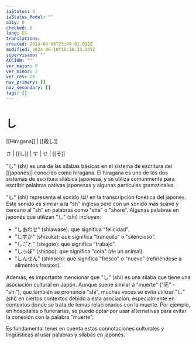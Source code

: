 ```yaml
---
iaStatus: 0
iaStatus_Model: ""
a11y: 0
checked: 0
lang: ES
translations: 
created: 2024-04-06T23:49:01.098Z
modified: 2024-06-10T15:26:26.235Z
supervisado: ""
ACCION: ""
ver_major: 0
ver_minor: 2
ver_rev: 26
nav_primary: []
nav_secondary: []
tags: []
---
```

# し

[[Hiragana]] | [[殺し]] 

さ | [[し]] | す | せ | [[そ]]

"し" (shi) es una de las sílabas básicas en el sistema de escritura del [[japonés]] conocido como hiragana. El hiragana es uno de los dos sistemas de escritura silábica japonesa, y se utiliza comúnmente para escribir palabras nativas japonesas y algunas partículas gramaticales.

"し" (shi) representa el sonido /ɕi/ en la transcripción fonética del japonés. Este sonido es similar a la "sh" inglesa pero con un sonido más suave y cercano al "sh" en palabras como "she" o "shore". Algunas palabras en japonés que utilizan "し" (shi) incluyen:

- "しあわせ" (shiawase): que significa "felicidad".
- "しずか" (shizuka): que significa "tranquilo" o "silencioso".
- "しごと" (shigoto): que significa "trabajo".
- "しっぽ" (shippo): que significa "cola" (de un animal).
- "しんせん" (shinsen): que significa "fresco" o "nuevo" (refiriéndose a alimentos frescos).

Además, es importante mencionar que "し" (shi) es una sílaba que tiene una asociación cultural en Japón. Aunque suene similar a "muerte" ("死" - "shi"), que también se pronuncia "shi", muchas veces se evita utilizar "し" (shi) en ciertos contextos debido a esta asociación, especialmente en contextos donde se trata de temas relacionados con la muerte. Por ejemplo, en hospitales o funerarias, se puede optar por usar alternativas para evitar la conexión con la palabra "muerte".

Es fundamental tener en cuenta estas connotaciones culturales y lingüísticas al usar palabras y sílabas en japonés.